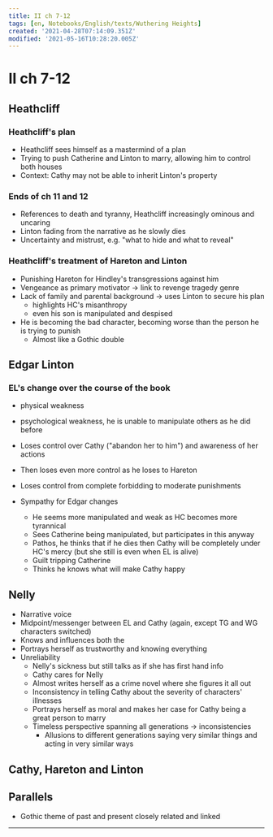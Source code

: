 ```yaml
---
title: II ch 7-12
tags: [en, Notebooks/English/texts/Wuthering Heights]
created: '2021-04-28T07:14:09.351Z'
modified: '2021-05-16T10:28:20.005Z'
---
```


# II ch 7-12
## Heathcliff
### Heathcliff's plan
- Heathcliff sees himself as a mastermind of a plan
- Trying to push Catherine and Linton to marry, allowing him to control both houses
- Context: Cathy may not be able to inherit Linton's property

### Ends of ch 11 and 12
- References to death and tyranny, Heathcliff increasingly ominous and uncaring
- Linton fading from the narrative as he slowly dies
- Uncertainty and mistrust, e.g. "what to hide and what to reveal"

### Heathcliff's treatment of Hareton and Linton
- Punishing Hareton for Hindley's transgressions against him
- Vengeance as primary motivator -> link to revenge tragedy genre
- Lack of family and parental background -> uses Linton to secure his plan
  - highlights HC's misanthropy
  - even his son is manipulated and despised
- He is becoming the bad character, becoming worse than the person he is trying to punish
  - Almost like a Gothic double

## Edgar Linton
### EL's change over the course of the book
- physical weakness
- psychological weakness, he is unable to manipulate others as he did before
- Loses control over Cathy ("abandon her to him") and awareness of her actions
- Then loses even more control as he loses to Hareton
- Loses control from complete forbidding to moderate punishments

- Sympathy for Edgar changes
  - He seems more manipulated and weak as HC becomes more tyrannical
  - Sees Catherine being manipulated, but participates in this anyway
  - Pathos, he thinks that if he dies then Cathy will be completely under HC's mercy (but she still is even when EL is alive)
  - Guilt tripping Catherine
  - Thinks he knows what will make Cathy happy

## Nelly
- Narrative voice
- Midpoint/messenger between EL and Cathy (again, except TG and WG characters switched)
- Knows and influences both the 
- Portrays herself as trustworthy and knowing everything
- Unreliability
  - Nelly's sickness but still talks as if she has first hand info
  - Cathy cares for Nelly
  - Almost writes herself as a crime novel where she figures it all out
  - Inconsistency in telling Cathy about the severity of characters' illnesses
  - Portrays herself as moral and makes her case for Cathy being a great person to marry
  - Timeless perspective spanning all generations -> inconsistencies
    - Allusions to different generations saying very similar things and acting in very similar ways

## Cathy, Hareton and Linton




## Parallels
- Gothic theme of past and present closely related and linked


---
